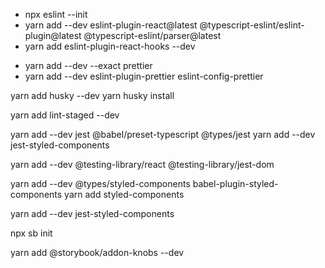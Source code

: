 <!-- ESLINT  -->

- npx eslint --init 
- yarn add --dev eslint-plugin-react@latest @typescript-eslint/eslint-plugin@latest @typescript-eslint/parser@latest
- yarn add eslint-plugin-react-hooks --dev

<!-- PRETTIER -->
- yarn add --dev --exact prettier
- yarn add --dev eslint-plugin-prettier eslint-config-prettier

<!-- HUSKY -->
yarn add husky --dev
yarn husky install

<!-- LINT STAGED -->
yarn add lint-staged --dev

<!-- JEST -->
yarn add --dev jest @babel/preset-typescript @types/jest
yarn add --dev jest-styled-components

<!-- TESTING LIBRARY -->
yarn add --dev @testing-library/react @testing-library/jest-dom

<!-- STYLED COMPONENTS -->
yarn add --dev @types/styled-components babel-plugin-styled-components
yarn add styled-components

yarn add --dev jest-styled-components

<!-- STORYBOOK -->
npx sb init

yarn add @storybook/addon-knobs --dev
